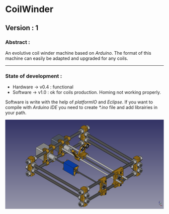 # CoilWinder

## Version : 1

### Abstract :

An evolutive coil winder machine based on *Arduino*.
The format of this machine can easily be adapted and upgraded for any coils.

---

### State of development :

  * Hardware -> v0.4 : functional
  * Software -> v1.0 : ok for coils production. Homing not working properly.

Software is write with the help of *platformIO* and *Eclipse*.
If you want to compile with *Arduino IDE* you need to create _*.ino_ file and add librairies in your path.


![alt           text](https://github.com/jonathan-iap/CoilWinder/blob/master/img/presentation_v0.4.png "carriage v0.4")
